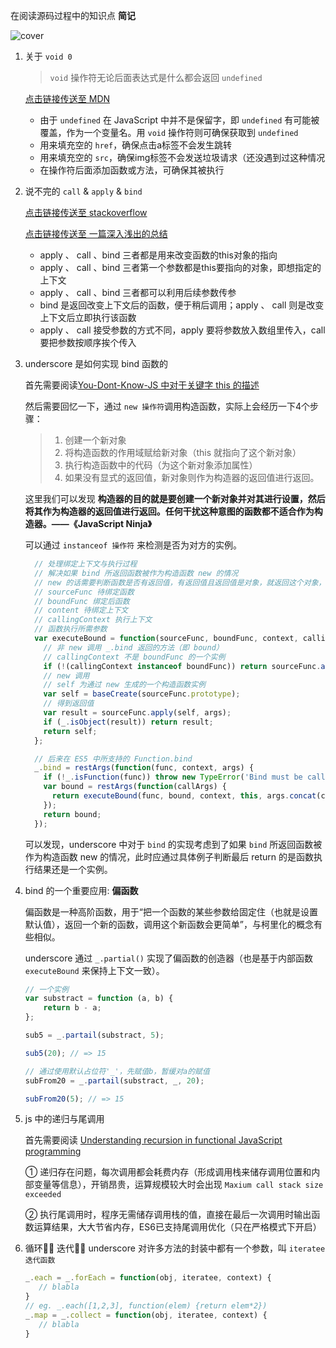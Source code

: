 在阅读源码过程中的知识点 **简记**

![cover](http://o7ts2uaks.bkt.clouddn.com/Underscore.png)

1. 关于 `void 0`

   > `void` 操作符无论后面表达式是什么都会返回 `undefined`

   [点击链接传送至 MDN](https://developer.mozilla.org/en-US/docs/Web/JavaScript/Reference/Operators/void)

   - 由于 `undefined` 在 JavaScript 中并不是保留字，即 `undefined` 有可能被覆盖，作为一个变量名。用 `void` 操作符则可确保获取到 `undefined`
   - 用来填充空的 `href`，确保点击a标签不会发生跳转
   - 用来填充空的 `src`，确保img标签不会发送垃圾请求（还没遇到过这种情况
   - 在操作符后面添加函数或方法，可确保其被执行

2. 说不完的 `call` & `apply` & `bind`

   [点击链接传送至 stackoverflow](http://stackoverflow.com/questions/15455009/javascript-call-apply-vs-bind)

   [点击链接传送至 一篇深入浅出的总结](http://www.cnblogs.com/coco1s/p/4833199.html)

   - apply 、 call 、bind 三者都是用来改变函数的this对象的指向
   - apply 、 call 、bind 三者第一个参数都是this要指向的对象，即想指定的上下文
   - apply 、 call 、bind 三者都可以利用后续参数传参
   - bind 是返回改变上下文后的函数，便于稍后调用；apply 、 call 则是改变上下文后立即执行该函数
   - apply 、 call 接受参数的方式不同，apply 要将参数放入数组里传入，call 要把参数按顺序挨个传入

3. underscore 是如何实现 bind 函数的

   首先需要阅读[You-Dont-Know-JS 中对于关键字 this 的描述](https://github.com/getify/You-Dont-Know-JS/blob/master/this%20&%20object%20prototypes/README.md#you-dont-know-js-this--object-prototypes)

   然后需要回忆一下，通过 `new 操作符`调用构造函数，实际上会经历一下4个步骤：
   > 1. 创建一个新对象
   > 2. 将构造函数的作用域赋给新对象（this 就指向了这个新对象）
   > 3. 执行构造函数中的代码（为这个新对象添加属性）
   > 4. 如果没有显式的返回值，新对象则作为构造器的返回值进行返回。

   这里我们可以发现 **构造器的目的就是要创建一个新对象并对其进行设置，然后将其作为构造器的返回值进行返回。任何干扰这种意图的函数都不适合作为构造器。——《JavaScript Ninja》**

   可以通过 `instanceof 操作符` 来检测是否为对方的实例。

   ```javascript
     // 处理绑定上下文与执行过程
     // 解决如果 bind 所返回函数被作为构造函数 new 的情况
     // new 的话需要判断函数是否有返回值，有返回值且返回值是对象，就返回这个对象，否则要返回构造实例
     // sourceFunc 待绑定函数
     // boundFunc 绑定后函数
     // content 待绑定上下文
     // callingContext 执行上下文
     // 函数执行所需参数
     var executeBound = function(sourceFunc, boundFunc, context, callingContext, args) {
       // 非 new 调用 _.bind 返回的方法（即 bound）
       // callingContext 不是 boundFunc 的一个实例
       if (!(callingContext instanceof boundFunc)) return sourceFunc.apply(context, args);
       // new 调用
       // self 为通过 new 生成的一个构造函数实例
       var self = baseCreate(sourceFunc.prototype);
       // 得到返回值
       var result = sourceFunc.apply(self, args);
       if (_.isObject(result)) return result;
       return self;
     };

     // 后来在 ES5 中所支持的 Function.bind
     _.bind = restArgs(function(func, context, args) {
       if (!_.isFunction(func)) throw new TypeError('Bind must be called on a function');
       var bound = restArgs(function(callArgs) {
         return executeBound(func, bound, context, this, args.concat(callArgs));
       });
       return bound;
     });
   ```
   可以发现，underscore 中对于 `bind` 的实现考虑到了如果 `bind` 所返回函数被作为构造函数 new 的情况，此时应通过具体例子判断最后 return 的是函数执行结果还是一个实例。

4. bind 的一个重要应用: **偏函数**

   偏函数是一种高阶函数，用于“把一个函数的某些参数给固定住（也就是设置默认值），返回一个新的函数，调用这个新函数会更简单”，与柯里化的概念有些相似。

   underscore 通过 `_.partial()` 实现了偏函数的创造器（也是基于内部函数 `executeBound` 来保持上下文一致）。

   ```javascript
   // 一个实例
   var substract = function (a, b) {
       return b - a;
   };

   sub5 = _.partail(substract, 5);

   sub5(20); // => 15

   // 通过使用默认占位符'_'，先赋值b，暂缓对a的赋值
   subFrom20 = _.partail(substract, _, 20);

   subFrom20(5); // => 15
   ```

5. js 中的递归与尾调用

   首先需要阅读 [Understanding recursion in functional JavaScript programming](http://www.integralist.co.uk/posts/js-recursion.html)

   ① 递归存在问题，每次调用都会耗费内存（形成调用栈来储存调用位置和内部变量等信息），开销昂贵，运算规模较大时会出现 `Maxium call stack size exceeded`

   ② 执行尾调用时，程序无需储存调用栈的值，直接在最后一次调用时输出函数运算结果，大大节省内存，ES6已支持尾调用优化（只在严格模式下开启）

6. 循环🙅🏻‍ 迭代🙆🏻
   underscore 对许多方法的封装中都有一个参数，叫 `iteratee迭代函数`

   ```javascript
   _.each = _.forEach = function(obj, iteratee, context) {
      // blabla
   }
   // eg. _.each([1,2,3], function(elem) {return elem*2})
   _.map = _.collect = function(obj, iteratee, context) {
      // blabla
   }
   ```
   
